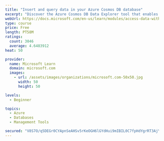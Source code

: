 ```yaml
---
title: "Insert and query data in your Azure Cosmos DB database"
excerpt: "Discover the Azure Cosmos DB Data Explorer tool that enables you to add or modify data. Create stored procedures in JavaScript."
webUrl: https://docs.microsoft.com/en-us/learn/modules/access-data-with-cosmos-db-and-sql-api/
type: course
price: Free
length: PT58M
ratings:
  count: 3046
  average: 4.6483912
heat: 50

provider:
  name: Microsoft Learn
  domain: microsoft.com
  images:
    - url: /assets/images/organizations/microsoft.com-50x50.jpg
      width: 50
      height: 50

levels:
  - Beginner

topics:
  - Azure
  - Databases
  - Management Tools

secured: "V8S7O/q5DEGr0CYApnSeAHSv5rKeOGH6lGYdHui9mIBIL0C7fpHdYgrRT3AjYUoj5yr4bdbpqz8Q2j0Xdb8F3UtmqGJ8OYNLEpDgy/ih4s/hOZeyWsArzalE30FPA8mtW4g2Sf9MhnDr26Vj140PZjp/DAVykDBnFyXrFeI+6FHl/o+gR+9SO2EYZMMxS3+CJdbHS9WRayjhv8H9nd9bWuYB8xSSuXyZRBvCHnyYKRbhOH7HkxWfgU6TwaYoJGGWUwRRdHZ8P93E727EIxLpxYyHVs94sr3JRoOPUaH10LUQf3rloNLvXdpkhki6cRokQeOYnTueUvwvTEr/EUpggr7VsuuXFPp46aZUDWgIKLGLtSQZ226i+zRPCUscBEuWUpT/WhVGnmz5qUWavV2uScBH7pTld+bNc3BfsZhU9ts=;Lulg1Aj/ebguFeuK6KFg8Q=="
---
```


